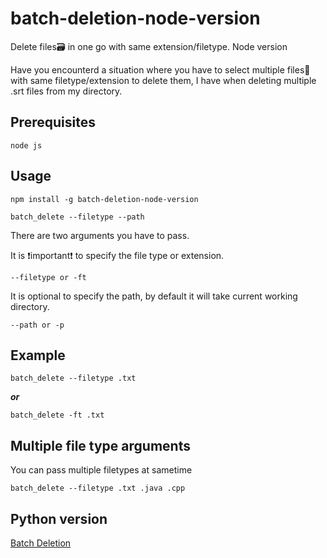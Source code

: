 # batch-deletion-node-version
Delete files🗃 in one go with same extension/filetype. Node version

Have you encounterd a situation where you have to select multiple files📁 with same filetype/extension to delete them, I have
when deleting multiple .srt files from my directory.

## Prerequisites
```
node js
```
## Usage

```
npm install -g batch-deletion-node-version
```
```
batch_delete --filetype --path
```

There are two arguments you have to pass.

It is ❗important❗ to specify the file type or extension.
```
--filetype or -ft
```

It is optional to specify the path, by default it will take current working directory.
```
--path or -p
```
## Example
```
batch_delete --filetype .txt
```
***or***
```
batch_delete -ft .txt
```

## Multiple file type arguments
You can pass multiple filetypes at sametime
```
batch_delete --filetype .txt .java .cpp
```

## Python version
[Batch Deletion](https://github.com/udhaybegyall/Batch_deletion)
